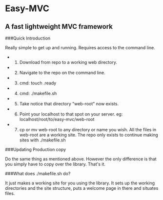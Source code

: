 Easy-MVC
========

A fast lightweight MVC framework
--------------------------------

###Quick Introduction

Really simple to get up and running.  Requires access to the command line.

- 1. Download from repo to a working web directory.
- 2. Navigate to the repo on the command line.
- 3. cmd: touch .ready
- 4. cmd: ./makefile.sh
- 5. Take notice that directory "web-root" now exists.
- 6. Point your localhost to that spot on your server.
     eg: localhost/root/to/easy-mvc/web-root
- 7. cp or mv web-root to any directory or name you wish.
     All the files in web-root are a working site.  The repo
     only exists to continue making sites with ./makefile.sh

###Updating Production copy

Do the same thing as mentioned above.  However the only difference is
that you simply have to copy over the library.  That's it.

###What does ./makefile.sh do?

It just makes a working site for you using the library.  It sets
up the working directories and the site structure, puts a welcome
page in there and situates files.